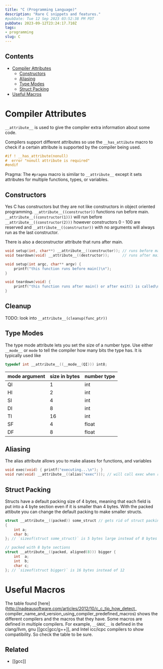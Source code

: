 ```yaml
---
title: "C (Programming Language)"
description: "Rare C snippets and features."
#pubDate: Tue 12 Sep 2023 03:52:38 PM PDT
pubDate: 2023-09-12T23:24:17.710Z
tags:
- programming
slug: C
---
```


## Contents

- [Compiler Attributes](#compiler-attributes)
    - [Constructors](#constructors)
    - [Aliasing](#aliasing)
    - [Type Modes](#type-modes)
    - [Struct Packing](#struct-packing)
- [Useful Macros](#useful-macros)


# Compiler Attributes

`__attribute__` is used to give the compiler extra information about some code.

Compilers support different attributes so use the `__has_attibute` macro to
check if a certain attribute is supported by the compiler being used.

```c
#if ! __has_attribute(nonull)
#  error "nonull attribute is required"
#endif
```

Pragma:
The `#pragma` macro is similar to `__attribute__` except it sets attributes for
multiple functions, types, or variables.

## Constructors

Yes C has constructors but they are not like constructors in object oriented
programming. `__attribute__((constructor))` functions run before main.
`__attribute__((constructor(1)))` will run before
`__attribute__((constructor(2)))` however constructors 0 - 100 are reserved and
`__attribute__((constructor))` with no arguments will always run as the last
constructor.

There is also a deconstructor attribute that runs after main.

```c
void setup(int, char**) __attribute__((constructor)); // runs before main
void teardown(void) __attribute__((destructor));      // runs after main or exit()

void setup(int argc, char** argv) {
    printf("this function runs before main()\n");
}

void teardown(void) {
    printf("this function runs after main() or after exit() is called\n");
}
```

## Cleanup

TODO: look into `__attribute__(cleanup(func_ptr))`

## Type Modes

The type mode attribute lets you set the size of a number type. Use either `__mode__` or `mode` to tell the compiler how many bits the type has. It is typically used like

```c
typedef int __attribute__((__mode__(QI))) int8;
```

| mode argument | size in bytes | number type |
| ------------- |:------------- |:----------- |
| QI            | 1             | int         |
| HI            | 2             | int         |
| SI            | 4             | int         |
| DI            | 8             | int         |
| TI            | 16            | int         |
| SF            | 4             | float       |
| DF            | 8             | float       |

## Aliasing

The alias attribute allows you to make aliases for functions, and variables

```c
void exec(void) { printf("executing...\n"); }
void run(void) __attribute__((alias("exec"))); // will call exec when run is called.
```

## Struct Packing

Structs have a default packing size of 4 bytes, meaning that each field is put into a 4 byte section even if it is smaller than 4 bytes. With the packed attibute you can change the default packing to make smaller structs.

```c
struct __attribute__((packed)) some_struct // gets rid of struct packing
{
    int a;
    char b;
}; // `sizeof(struct some_struct)` is 5 bytes large instead of 8 bytes

// packed with 8 byte sections
struct __attribute__((packed, aligned(8))) bigger {
    int  a;
    int  b;
    char c;
}; // `sizeof(struct bigger)` is 16 bytes instead of 12
```

# Useful Macros

The table found [here](http://nadeausoftware.com/articles/2012/10/c_c_tip_how_detect_
compiler_name_and_version_using_compiler_predefined_macros) shows the different
compilers and the macros that they have. Some macros are defined in multiple
compilers. For example, `__GNUC__` is defined in the clang/llvm, gnu [[gcc|gcc/g++]],
and Intel icc/icpc compilers to show compatibility. So check the table to be sure.

## Related

- [[gcc]]
